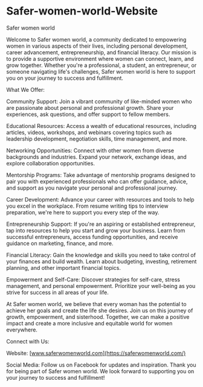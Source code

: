 # Safer-women-world-Website

Safer women world

Welcome to Safer women world, a community dedicated to empowering women in various aspects of their lives, including personal development, career advancement, entrepreneurship, and financial literacy. Our mission is to provide a supportive environment where women can connect, learn, and grow together. Whether you're a professional, a student, an entrepreneur, or someone navigating life's challenges, Safer women world is here to support you on your journey to success and fulfillment.

What We Offer:

Community Support: Join a vibrant community of like-minded women who are passionate about personal and professional growth. Share your experiences, ask questions, and offer support to fellow members.

Educational Resources: Access a wealth of educational resources, including articles, videos, workshops, and webinars covering topics such as leadership development, negotiation skills, time management, and more.

Networking Opportunities: Connect with other women from diverse backgrounds and industries. Expand your network, exchange ideas, and explore collaboration opportunities.

Mentorship Programs: Take advantage of mentorship programs designed to pair you with experienced professionals who can offer guidance, advice, and support as you navigate your personal and professional journey.

Career Development: Advance your career with resources and tools to help you excel in the workplace. From resume writing tips to interview preparation, we're here to support you every step of the way.

Entrepreneurship Support: If you're an aspiring or established entrepreneur, tap into resources to help you start and grow your business. Learn from successful entrepreneurs, access funding opportunities, and receive guidance on marketing, finance, and more.

Financial Literacy: Gain the knowledge and skills you need to take control of your finances and build wealth. Learn about budgeting, investing, retirement planning, and other important financial topics.

Empowerment and Self-Care: Discover strategies for self-care, stress management, and personal empowerment. Prioritize your well-being as you strive for success in all areas of your life.

At Safer women world, we believe that every woman has the potential to achieve her goals and create the life she desires. Join us on this journey of growth, empowerment, and sisterhood. Together, we can make a positive impact and create a more inclusive and equitable world for women everywhere.

Connect with Us:

Website: [www.saferwomenworld.com](https://saferwomenworld.com/)

Social Media: Follow us on Facebook for updates and inspiration.
Thank you for being part of Safer women world. We look forward to supporting you on your journey to success and fulfillment!





